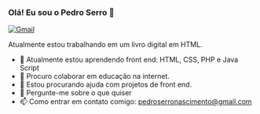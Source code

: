 ### Olá! Eu sou o Pedro Serro 👋

[![Gmail](https://img.shields.io/badge/Gmail-D14836?style=for-the-badge&logo=gmail&logoColor=white)]()

Atualmente estou trabalhando em um livro digital em HTML.
- 🌱 Atualmente estou aprendendo front end: HTML, CSS, PHP e Java Script
- 👯 Procuro colaborar em educação na internet.
- 🤔 Estou procurando ajuda com projetos de front end.
- 💬 Pergunte-me sobre o que quiser
- 📫 Como entrar em contato comigo: pedroserronascimento@gmail.com

